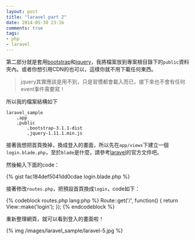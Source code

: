 ```yaml
---
layout: post
title: "laravel part 2"
date: 2014-05-30 23:16
comments: true
tags: 
- php
- laravel
---
```


第二部分就是套用[bootstrap](http://getbootstrap.com/)和[jquery](http://jquery.com/)，我將檔案放到專案根目錄下的`public`資料夾內。或者你想引用CDN的也可以，這樣你就不用下載任何東西。

> jquery其實應該是用不到，只是習慣都會載入而已，接下來也不會有任何event事件需要寫！

所以我的檔案結構如下

```
laravel_sample
	⌞app
	⌞public
		⌞bootstrap-3.1.1-dist
		⌞jquery-1.11.1.min.js	
```

接著我想把首頁換掉，換成登入的畫面，所以先在`app/views`下建立一個`login.blade.php`，至於`blade`是什麼，請參考[laravel](http://laravel.com/docs)的官方文件吧。

然後輸入下面的code：

{% gist fac184def5041dd0cdae login.blade.php %}

接著修改`routes.php`，把預設首頁換成`login`，code如下：

{% codeblock routes.php lang:php %}
Route::get('/', function()
{
	return View::make('login');
});
{% endcodeblock %}

重新整理網頁，就可以看到登入的畫面啦！

{% img /images/laravel_sample/laravel-5.jpg %}
